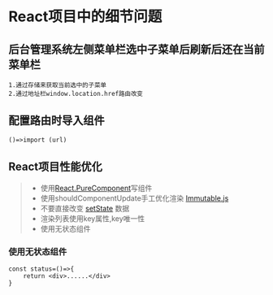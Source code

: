 # React项目中的细节问题

## 后台管理系统左侧菜单栏选中子菜单后刷新后还在当前菜单栏

    1.通过存储来获取当前选中的子菜单
    2.通过地址栏window.location.href路由改变

## 配置路由时导入组件 
    ()=>import (url)

## React项目性能优化

> * 使用[React.PureComponent](https://zh-hans.reactjs.org/docs/react-api.html#reactpurecomponent)写组件
> * 使用shouldComponentUpdate手工优化渲染 [Immutable.js](https://github.com/immutable-js/immutable-js)
> * 不要直接改变 [setState](https://zh-hans.reactjs.org/docs/optimizing-performance.html#the-power-of-not-mutating-data) 数据
> * 渲染列表使用key属性,key唯一性
> * 使用无状态组件

### 使用无状态组件

```
const status=()=>{
    return <div>......</div>
}

```